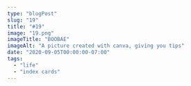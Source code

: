 ```yaml
---
type: "blogPost"
slug: "19"
title: "#19"
image: "19.png"
imageTitle: "BOOBAE"
imageAlt: "A picture created with canva, giving you tips"
date: "2020-09-05T00:00:00-07:00"
tags:
  - "life"
  - "index cards"
---
```



